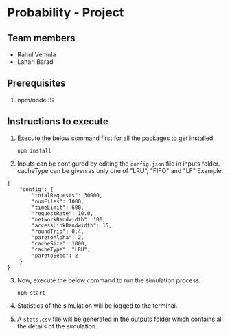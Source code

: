 # Probability - Project

## Team members
- Rahul Vemula
- Lahari Barad

## Prerequisites
1. npm/nodeJS

## Instructions to execute
1. Execute the below command first for all the packages to get installed.

    `npm install`

2. Inputs can be configured by editing the `config.json` file in inputs folder. cacheType can be given as only one of "LRU", "FIFO" and "LF"
Example:
```
{
    "config": {
        "totalRequests": 30000,
        "numFiles": 1000,
        "timeLimit": 600,
        "requestRate": 10.0,
        "networkBandwidth": 100,
        "accessLinkBandwidth": 15,
        "roundTrip": 0.4,
        "paretoAlpha": 2,
        "cacheSize": 1000,
        "cacheType": "LRU",
        "paretoSeed": 2
    }
}
```
3. Now, execute the below command to run the simulation process.

    `npm start`
4. Statistics of the simulation will be logged to the terminal.
5. A `stats.csv` file will be generated in the outputs folder which contains all the details of the simulation. 
